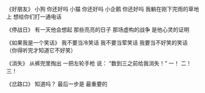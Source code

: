

《好朋友》
小狗
你还好吗
小猫
你还好吗
小企鹅
你还好吗
我躺在刚下完雨的草地上
想给你们打一通电话



《停战日》
有一天他会想起
那些亮亮的日子
那场虚构的战争
是他心灵的证明


《如果我是一个笑话》
我不要当冷笑话
我不要当荤笑话
我要当不好笑的笑话
（你得听完才知道它不好笑）


《消失》
从裤兜里掏出
一把左轮手枪
说：
“数到三之前给我消失！”
一！
二！
三！


《岔路口》
知道吗？
最后一步是
最重要的